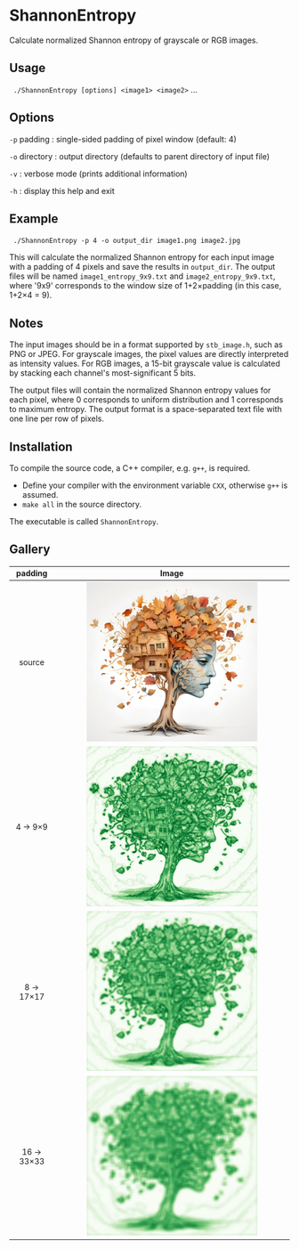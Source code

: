 # ShannonEntropy
Calculate normalized Shannon entropy of grayscale or RGB images.



## Usage

` ./ShannonEntropy [options] <image1> <image2>` ...



## Options

 `-p` padding : single-sided padding of pixel window (default: 4)

 `-o` directory : output directory (defaults to parent directory of input file)

 `-v` : verbose mode (prints additional information)

 `-h` : display this help and exit



## Example

` ./ShannonEntropy -p 4 -o output_dir image1.png image2.jpg`



This will calculate the normalized Shannon entropy for each input image with a padding of 4 pixels and save the results in `output_dir`.  The output files will be named `image1_entropy_9x9.txt` and `image2_entropy_9x9.txt`, where '9x9' corresponds to the window size of 1+2×padding (in this case, 1+2×4 = 9).



## Notes

The input images should be in a format supported by `stb_image.h`, such as PNG or JPEG.  For grayscale images, the pixel values are directly interpreted as intensity values. For RGB images, a 15-bit grayscale value is calculated by stacking each channel's most-significant 5 bits.

 The output files will contain the normalized Shannon entropy values for each pixel, where 0 corresponds to uniform distribution and 1 corresponds to maximum entropy. The output format is a space-separated text file with one line per row of pixels.



## Installation

To compile the source code, a C++ compiler, e.g. `g++`, is required.

* Define your compiler with the environment variable `CXX`, otherwise `g++` is assumed.
* `make all` in the source directory.

The executable is called `ShannonEntropy`.



## Gallery

| padding | Image |
|:-------:|:-----:|
| source | <a href="https://www.publicdomainpictures.net/en/free-download.php?image=the-great-forgetting&id=595170"><img src="example/forgetting.jpg" style="width:75%;" /></a> |
| 4 → 9×9 | <img src="example/forgetting_entropy_9x9_Greens_0-1.png" style="width:75%;" /> |
| 8 → 17×17 | <img src="example/forgetting_entropy_17x17_Greens_0-1.png" style="width:75%;" /> |
| 16 → 33×33 | <img src="example/forgetting_entropy_33x33_Greens_0-1.png" style="width:75%;" /> |





